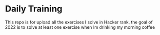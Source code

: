 # Daily Training
This repo is for upload all the exercises I solve in Hacker rank, the goal of 2022 is to solve at least one exercise when Im drinking my morning coffee
